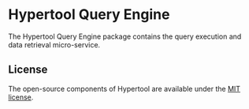 # Hypertool Query Engine

The Hypertool Query Engine package contains the query execution and data
retrieval micro-service.

## License

The open-source components of Hypertool are available under the
[MIT license](https://opensource.org/licenses/MIT).

